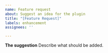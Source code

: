 ```yaml
---
name: Feature request
about: Suggest an idea for the plugin
title: "[Feature Request]"
labels: enhancement
assignees: ''

---
```


**The suggestion**
Describe what should be added.
